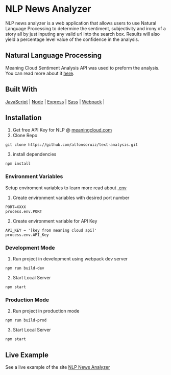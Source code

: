 # NLP News Analyzer
NLP news analyzer is a web application that allows users to use Natural Language Processing to determine the sentiment, subjectivity and irony of a story all by just inputing any valid url into the search box. Results will also yield a percentage level value of the confidence in the analysis.

## Natural Language Processing
Meaning Cloud Sentiment Analysis API was used to preform the analysis. You can read more about it [here](https://www.meaningcloud.com). 

## Built With
[JavaScript](https://developer.mozilla.org/en-US/docs/Web/JavaScript/Language_Resources) |
[Node](https://nodejs.org/en/) |
[Express](https://expressjs.com) |
[Sass](https://sass-lang.com) |
[Webpack](https://webpack.js.org) |

## Installation
1. Get free API Key for NLP @ [meaningcloud.com](https://www.meaningcloud.com)
2. Clone Repo
```
git clone https://github.com/alfonsoruiz/text-analysis.git
```
3. install dependencies
```
npm install
```

### Environment Variables
Setup enviroment variables to learn more read about [.env](https://www.npmjs.com/package/dotenv)

1. Create environment variables with desired port number
```
PORT=XXXX
process.env.PORT
```
2. Create environment variable for API Key
```
API_KEY = '[key from meaning cloud api]'
process.env.API_Key
```

### Development Mode
1. Run project in development using webpack dev server
```
npm run build-dev
```
2. Start Local Server
```
npm start
```

### Production Mode
2. Run project in production mode
```
npm run build-prod
```
3. Start Local Server
```
npm start
```

## Live Example
See a live example of the site [NLP News Analyzer](https://nlp-news-analyzer.herokuapp.com)